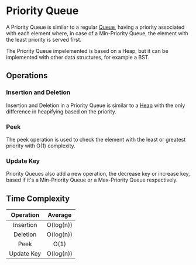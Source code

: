 # Priority Queue

A Priority Queue is similar to a regular [Queue](/data-structures/queue), having a priority
associated with each element where, in case of a Min-Priority Queue, the
element with the least priority is served first.

The Priority Queue impelemented is based on a Heap, but it can be implemented
with other data structures, for example a BST.

## Operations

### Insertion and Deletion

Insertion and Deletion in a Priority Queue is similar to a [Heap](/data-structures/heap)
with the only difference in heapifying based on the priority.

### Peek

The peek operation is used to check the element with the least or greatest priority
with O(1) complexity.

### Update Key

Priority Queues also add a new operation, the decrease key or increase key,
based if it's a Min-Priority Queue or a Max-Priority Queue respectively.

## Time Complexity

|  Operation  |   Average   |
|:-----------:|:-----------:|
| Insertion   | O(log(n))   |
| Deletion    | O(log(n))   |
| Peek        | O(1)        |
| Update Key  | O(log(n))   |
